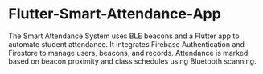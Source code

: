 # Flutter-Smart-Attendance-App
The Smart Attendance System uses BLE beacons and a Flutter app to automate student attendance. It integrates Firebase Authentication and Firestore to manage users, beacons, and records. Attendance is marked based on beacon proximity and class schedules using Bluetooth scanning.
